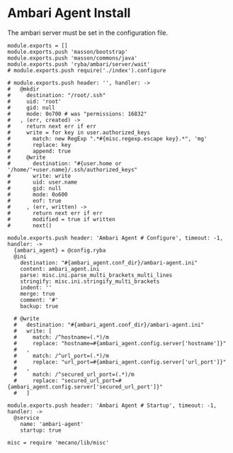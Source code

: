 # Ambari Agent Install

The ambari server must be set in the configuration file.

    module.exports = []
    module.exports.push 'masson/bootstrap'
    module.exports.push 'masson/commons/java'
    module.exports.push 'ryba/ambari/server/wait'
    # module.exports.push require('./index').configure

    # module.exports.push header: '', handler: ->
    #   @mkdir 
    #     destination: "/root/.ssh"
    #     uid: 'root'
    #     gid: null
    #     mode: 0o700 # was "permissions: 16832"
    #   , (err, created) ->
    #     return next err if err
    #     write = for key in user.authorized_keys
    #       match: new RegExp ".*#{misc.regexp.escape key}.*", 'mg'
    #       replace: key
    #       append: true
    #     @write
    #       destination: "#{user.home or '/home/'+user.name}/.ssh/authorized_keys"
    #       write: write
    #       uid: user.name
    #       gid: null
    #       mode: 0o600
    #       eof: true
    #     , (err, written) ->
    #       return next err if err
    #       modified = true if written
    #       next()

    module.exports.push header: 'Ambari Agent # Configure', timeout: -1, handler: ->
      {ambari_agent} = @config.ryba
      @ini
        destination: "#{ambari_agent.conf_dir}/ambari-agent.ini"
        content: ambari_agent.ini
        parse: misc.ini.parse_multi_brackets_multi_lines
        stringify: misc.ini.stringify_multi_brackets
        indent: ''
        merge: true
        comment: '#'
        backup: true

      # @write
      #   destination: "#{ambari_agent.conf_dir}/ambari-agent.ini"
      #   write: [
      #     match: /^hostname=(.*)/m
      #     replace: "hostname=#{ambari_agent.config.server['hostname']}"
      #   ,
      #     match: /^url_port=(.*)/m
      #     replace: "url_port=#{ambari_agent.config.server['url_port']}"
      #   ,
      #     match: /^secured_url_port=(.*)/m
      #     replace: "secured_url_port=#{ambari_agent.config.server['secured_url_port']}"
      #   ]
 
    module.exports.push header: 'Ambari Agent # Startup', timeout: -1, handler: ->
      @service
        name: 'ambari-agent'
        startup: true

    misc = require 'mecano/lib/misc'
